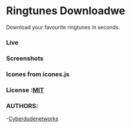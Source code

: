 # Ringtunes Downloadwe
Download your favourite  ringtunes in seconds.

### Live

### Screenshots
### Icones from icones.js


### License :[MIT](/License)
### AUTHORS:
-[Cyberdudenetworks](https://youtube/cyberdudenetworks)